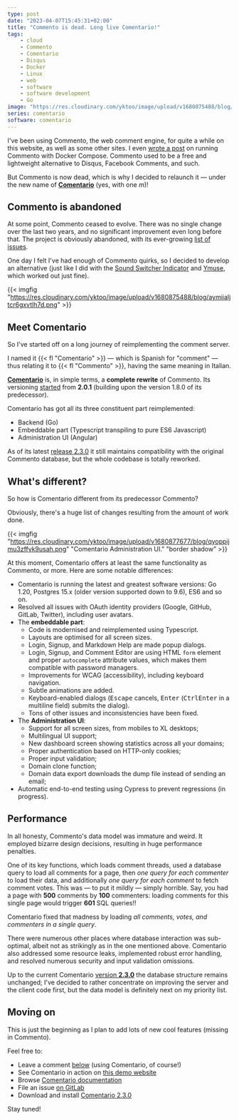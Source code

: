 ```yaml
---
type: post
date: "2023-04-07T15:45:31+02:00"
title: "Commento is dead. Long live Comentario!"
tags:
    - cloud
    - Commento
    - Comentario
    - Disqus
    - Docker
    - Linux
    - web
    - software
    - software development
    - Go
image: "https://res.cloudinary.com/yktoo/image/upload/v1680875488/blog/aymiialjtcr6gxvtlh7d.png"
series: comentario
software: comentario
---
```


I've been using Commento, the web comment engine, for quite a while on this website, as well as some other sites. I even [wrote a post](0350) on running Commento with Docker Compose. Commento used to be a free and lightweight alternative to Disqus, Facebook Comments, and such.

But Commento is now dead, which is why I decided to relaunch it — under the new name of **[Comentario](https://comentario.app/)** (yes, with one *m*)!

<!--more-->

## Commento is abandoned

At some point, Commento ceased to evolve. There was no single change over the last two years, and no significant improvement even long before that. The project is obviously abandoned, with its ever-growing [list of issues](https://gitlab.com/commento/commento/-/issues).

One day I felt I've had enough of Commento quirks, so I decided to develop an alternative (just like I did with the [Sound Switcher Indicator](/software/sound-switcher-indicator) and [Ymuse](/software/ymuse), which worked out just fine).

{{< imgfig "https://res.cloudinary.com/yktoo/image/upload/v1680875488/blog/aymiialjtcr6gxvtlh7d.png" >}}

## Meet Comentario

So I've started off on a long journey of reimplementing the comment server.

I named it {{< fl "Comentario" >}} — which is Spanish for "comment" — thus relating it to {{< fl "Commento" >}}, having the same meaning in Italian.

**[Comentario](https://comentario.app/)** is, in simple terms, a **complete rewrite** of Commento. Its versioning [started](https://gitlab.com/comentario/comentario/-/releases) from **2.0.1** (building upon the version 1.8.0 of its predecessor).

Comentario has got all its three constituent part reimplemented:

* Backend (Go)
* Embeddable part (Typescript transpiling to pure ES6 Javascript)
* Administration UI (Angular)

As of its latest [release 2.3.0](https://gitlab.com/comentario/comentario/-/releases/v2.3.0) it still maintains compatibility with the original Commento database, but the whole codebase is totally reworked.

## What's different?

So how is Comentario different from its predecessor Commento?

Obviously, there's a huge list of changes resulting from the amount of work done.

{{< imgfig "https://res.cloudinary.com/yktoo/image/upload/v1680877677/blog/qyoppijmu3zffyk9usah.png" "Comentario Administration UI." "border shadow" >}}

At this moment, Comentario offers at least the same functionality as Commento, or more. Here are some notable differences:

* Comentario is running the latest and greatest software versions: Go 1.20, Postgres 15.x (older version supported down to 9.6), ES6 and so on.
* Resolved all issues with OAuth identity providers (Google, GitHub, GitLab, Twitter), including user avatars.
* The **embeddable part**:
    * Code is modernised and reimplemented using Typescript.
    * Layouts are optimised for all screen sizes.
    * Login, Signup, and Markdown Help are made popup dialogs.
    * Login, Signup, and Comment Editor are using HTML `form` element and proper `autocomplete` attribute values, which makes them compatible with password managers.
    * Improvements for WCAG (accessibility), including keyboard navigation.
    * Subtle animations are added.
    * Keyboard-enabled dialogs (<kbd>Escape</kbd> cancels, <kbd>Enter</kbd> (<kbd>Ctrl</kbd><kbd>Enter</kbd> in a multiline field) submits the dialog).
    * Tons of other issues and inconsistencies have been fixed.
* The **Administration UI**:
    * Support for all screen sizes, from mobiles to XL desktops;
    * Multilingual UI support;
    * New dashboard screen showing statistics across all your domains;
    * Proper authentication based on HTTP-only cookies;
    * Proper input validation;
    * Domain clone function;
    * Domain data export downloads the dump file instead of sending an email;
* Automatic end-to-end testing using Cypress to prevent regressions (in progress).

## Performance

In all honesty, Commento's data model was immature and weird. It employed bizarre design decisions, resulting in huge performance penalties.

One of its key functions, which loads comment threads, used a database query to load all comments for a page, then *one query for each commenter* to load their data, and additionally *one query for each comment* to fetch comment votes. This was — to put it mildly — simply horrible. Say, you had a page with **500** comments by **100** commenters: loading comments for this single page would trigger **601** SQL queries!!

Comentario fixed that madness by loading *all comments, votes, and commenters in a single query*.

There were numerous other places where database interaction was sub-optimal, albeit not as strikingly as in the one mentioned above. Comentario also addressed some resource leaks, implemented robust error handling, and resolved numerous security and input validation omissions.

Up to the current Comentario [version **2.3.0**](https://gitlab.com/comentario/comentario/-/releases/v2.3.0) the database structure remains unchanged; I've decided to rather concentrate on improving the server and the client code first, but the data model is definitely next on my priority list.

## Moving on

This is just the beginning as I plan to add lots of new cool features (missing in Commento).

Feel free to:

* Leave a comment [below](#blog-post-comments) (using Comentario, of course!)
* See Comentario in action on [this demo website](https://demo.comentario.app/)
* Browse [Comentario documentation](https://docs.comentario.app/)
* File an issue [on GitLab](https://gitlab.com/comentario/comentario)
* Download and install [Comentario 2.3.0](https://gitlab.com/comentario/comentario/-/releases/v2.3.0)

Stay tuned!
